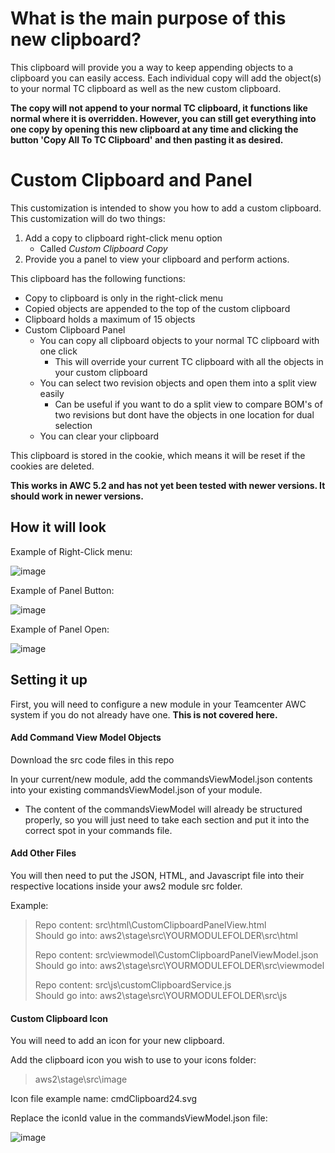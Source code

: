 # What is the main purpose of this new clipboard?
This clipboard will provide you a way to keep appending objects to a clipboard you can easily access. Each individual copy will add the object(s) to your normal TC clipboard as well as the new custom clipboard. 

**The copy will not append to your normal TC clipboard, it functions like normal where it is overridden. However, you can still get everything into one copy by opening this new clipboard at any time and clicking the button 'Copy All To TC Clipboard' and then pasting it as desired.**

# Custom Clipboard and Panel
This customization is intended to show you how to add a custom clipboard. This customization will do two things:
1. Add a copy to clipboard right-click menu option
   - Called *Custom Clipboard Copy*
3. Provide you a panel to view your clipboard and perform actions.

This clipboard has the following functions:
 - Copy to clipboard is only in the right-click menu
 - Copied objects are appended to the top of the custom clipboard
 - Clipboard holds a maximum of 15 objects
 - Custom Clipboard Panel
   - You can copy all clipboard objects to your normal TC clipboard with one click
     - This will override your current TC clipboard with all the objects in your custom clipboard
   - You can select two revision objects and open them into a split view easily
     - Can be useful if you want to do a split view to compare BOM's of two revisions but dont have the objects in one location for dual selection
   - You can clear your clipboard

This clipboard is stored in the cookie, which means it will be reset if the cookies are deleted.

**This works in AWC 5.2 and has not yet been tested with newer versions. It should work in newer versions.**

## How it will look
Example of Right-Click menu:

![image](https://user-images.githubusercontent.com/12979360/150722599-f4d4a67a-7fae-48ee-b80c-4d6366efda94.png)

Example of Panel Button:

![image](https://user-images.githubusercontent.com/12979360/150722613-7559381d-4261-4a32-9ab9-7e9afb9a18e6.png)

Example of Panel Open:

![image](https://user-images.githubusercontent.com/12979360/150722623-c994d1be-a5ba-4a52-a76f-187ed1dfac46.png)


## Setting it up
First, you will need to configure a new module in your Teamcenter AWC system if you do not already have one. **This is not covered here.**

#### Add Command View Model Objects
Download the src code files in this repo

In your current/new module, add the commandsViewModel.json contents into your existing commandsViewModel.json of your module.

 - The content of the commandsViewModel will already be structured properly, so you will just need to take each section and put it into the correct spot in your commands file.
 
#### Add Other Files
You will then need to put the JSON, HTML, and Javascript file into their respective locations inside your aws2 module src folder.

Example:
> Repo content: src\html\CustomClipboardPanelView.html<br/>
> Should go into:  aws2\stage\src\YOURMODULEFOLDER\src\html
> 
> Repo content: src\viewmodel\CustomClipboardPanelViewModel.json<br/>
> Should go into:  aws2\stage\src\YOURMODULEFOLDER\src\viewmodel
> 
> Repo content: src\js\customClipboardService.js<br/>
> Should go into:  aws2\stage\src\YOURMODULEFOLDER\src\js

#### Custom Clipboard Icon
You will need to add an icon for your new clipboard.

Add the clipboard icon you wish to use to your icons folder:
> aws2\stage\src\image

Icon file example name: cmdClipboard24.svg

Replace the iconId value in the commandsViewModel.json file:

![image](https://user-images.githubusercontent.com/12979360/150723873-48d19203-00b9-4c26-a184-4318d55cca0a.png)
